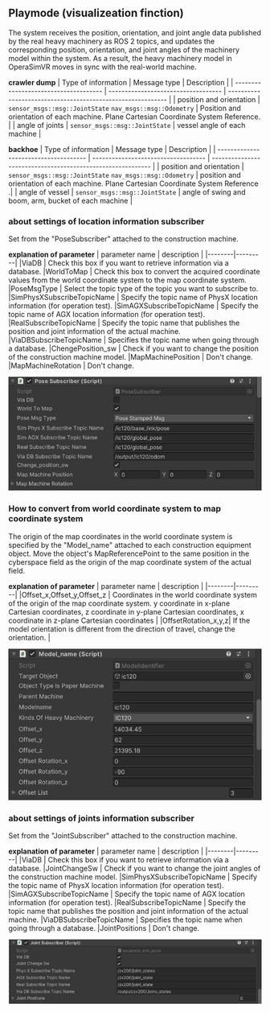 


## Playmode (visualizeation finction)
The system receives the position, orientation, and joint angle data published by the real heavy machinery as ROS 2 topics, and updates the corresponding position, orientation, and joint angles of the machinery model within the system. As a result, the heavy machinery model in OperaSimVR moves in sync with the real-world machine.


**crawler dump**
| Type of information | Message type                       | Description                                                 |
| ------------------------------------- | ----------------------------------- | ----------------------------------------------------------- |
| position and orientation | `sensor_msgs::msg::JointState` `nav_msgs::msg::Odometry`      | Position and orientation of each machine. Plane Cartesian Coordinate System Reference. |
| angle of joints | `sensor_msgs::msg::JointState` | vessel angle of each machine |

**backhoe**
| Type of information | Message type                       | Description                                                 |
| ------------------------------------- | ----------------------------------- | ----------------------------------------------------------- |
| position and orientation | `sensor_msgs::msg::JointState` `nav_msgs::msg::Odometry`      | position and orientation of each machine. Plane Cartesian Coordinate System Reference .|
| angle of vessel | `sensor_msgs::msg::JointState` | angle of swing and boom, arm, bucket of each machine |

### about settings of location information subscriber 
Set from the "PoseSubscriber" attached to the construction machine.

**explanation of parameter**
| parameter name | description |
|--------|---------|
|ViaDB | Check this box if you want to retrieve information via a database. 
|WorldToMap | Check this box to convert the acquired coordinate values ​​from the world coordinate system to the map coordinate system.
|PoseMsgType | Select the topic type of the topic you want to subscribe to.
|SimPhysXSubscribeTopicName | Specify the topic name of PhysX location information (for operation test).
|SimAGXSubscribeTopicName | Specify the topic name of AGX location information (for operation test).
|RealSubscribeTopicName | Specify the topic name that publishes the position and joint information of the actual machine.
|ViaDBSubscribeTopicName | Specifies the topic name when going through a database.
|ChengePosition_sw | Check if you want to change the position of the construction machine model.
|MapMachinePosition | Don't change.
|MapMachineRotation | Don't change.


![](docs/OperaSimVR/PoseSubscriber.png)


### How to convert from world coordinate system to map coordinate system

The origin of the map coordinates in the world coordinate system is specified by the "Model_name" attached to each construction equipment object. Move the object's MapReferencePoint to the same position in the cyberspace field as the origin of the map coordinate system of the actual field.

**explanation of parameter**
| parameter name | description |
|--------|---------|
|Offset_x,Offset_y,Offset_z | Coordinates in the world coordinate system of the origin of the map coordinate system. y coordinate in x-plane Cartesian coordinates, z coordinate in y-plane Cartesian coordinates, x coordinate in z-plane Cartesian coordinates |
|OffsetRotation_x,y,z| If the model orientation is different from the direction of travel, change the orientation. |



![](docs/OperaSimVR/ModelName.png)


### about settings of joints information subscriber 
Set from the "JointSubscriber" attached to the construction machine.

**explanation of parameter**
| parameter name | description |
|--------|---------|
|ViaDB | Check this box if you want to retrieve information via a database. 
|JointChangeSw | Check if you want to change the joint angles of the construction machine model.
|SimPhysXSubscribeTopicName | Specify the topic name of PhysX location information (for operation test).
|SimAGXSubscribeTopicName | Specify the topic name of AGX location information (for operation test).
|RealSubscribeTopicName | Specify the topic name that publishes the position and joint information of the actual machine.
|ViaDBSubscribeTopicName | Specifies the topic name when going through a database.
|JointPositions | Don't change.

![](docs/OperaSimVR/JointSubscriber.png)